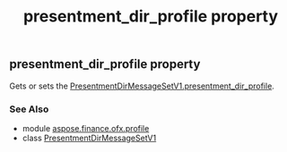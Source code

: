 ﻿---
title: presentment_dir_profile property
second_title: Aspose.Finance for Python via .NET API References
description: 
type: docs
weight: 40
url: /python-net/aspose.finance.ofx.profile/presentmentdirmessagesetv1/presentment_dir_profile/
is_root: false
---

## presentment_dir_profile property


Gets or sets the [PresentmentDirMessageSetV1.presentment_dir_profile](/finance/python-net/aspose.finance.ofx.profile/presentmentdirmessagesetv1#presentment_dir_profile).

### See Also
* module [aspose.finance.ofx.profile](../../)
* class [PresentmentDirMessageSetV1](/finance/python-net/aspose.finance.ofx.profile/presentmentdirmessagesetv1)
